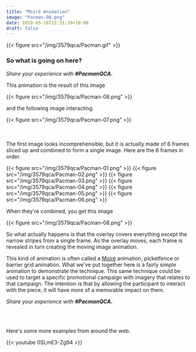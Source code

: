 ```yaml
---
title: "Moiré Animation"
image: "Pacman-08.png"
date: 2019-05-16T22:31:39+10:00
draft: false
---
```


{{< figure src="/img/3579qca/Pacman.gif" >}}


### So what is going on here?

_Share your experience with **#PacmanQCA.**_

This animation is the result of this image

{{< figure src="/img/3579qca/Pacman-08.png" >}}

and the following image interacting.

{{< figure src="/img/3579qca/Pacman-07.png" >}}


<br>
<br>
The first image looks incomprehensible, but it is actually made of 6 frames sliced up and combined to form a single image.  Here are the 6 frames in order.


{{< figure src="/img/3579qca/Pacman-01.png" >}}
{{< figure src="/img/3579qca/Pacman-02.png" >}}
{{< figure src="/img/3579qca/Pacman-03.png" >}}
{{< figure src="/img/3579qca/Pacman-04.png" >}}
{{< figure src="/img/3579qca/Pacman-05.png" >}}
{{< figure src="/img/3579qca/Pacman-06.png" >}}

When they're combined, you get this image

{{< figure src="/img/3579qca/Pacman-08.png" >}}

So what actually happens is that the overlay covers everything except the narrow stripes from a single frame.  As the overlay moves, each frame is revealed in turn creating the moving image animation.

This kind of animation is often called a [Moiré](https://en.wikipedia.org/wiki/Moiré_pattern) animation, picketfence or barrier grid animation. What we've put together here is a fairly simple animation to demonstrate the technique.  This same technique could be used to target a specific promotional campaign with imagery that relates to that campaign.  The intention is that by allowing the participant to interact with the piece, it will have more of a memorable impact on them.

_Share your experience with **#PacmanQCA.**_

<br>
<br>

Here's some more examples from around the web.

{{< youtube 0SLmE3-Zg94 >}}


